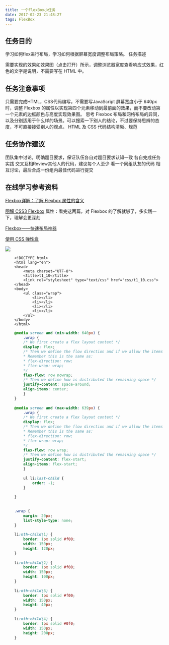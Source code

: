 ```yaml
---
title: 一个FlexBox小任务
date: 2017-02-23 21:48:27
tags: FlexBox
---
```


## 任务目的 ##

学习如何flex进行布局，学习如何根据屏幕宽度调整布局策略。
任务描述

需要实现的效果如效果图（点击打开）所示，调整浏览器宽度查看响应式效果，红色的文字是说明，不需要写在 HTML 中。

<!-- more -->

## 任务注意事项 ##

只需要完成HTML，CSS代码编写，不需要写JavaScript
屏幕宽度小于 640px 时，调整 Flexbox 的属性以实现第四个元素移动到最前面的效果，而不要改动第一个元素的边框颜色与高度实现效果图。
思考 Flexbox 布局和网格布局的异同，以及分别适用于什么样的场景。可以搜索一下别人的结论，不过要保持思辨的态度，不可直接接受别人的观点。
HTML 及 CSS 代码结构清晰、规范

## 任务协作建议 ##

团队集中讨论，明确题目要求，保证队伍各自对题目要求认知一致
各自完成任务实践
交叉互相Review其他人的代码，建议每个人至少
看一个同组队友的代码
相互讨论，最后合成一份组内最佳代码进行提交

## 在线学习参考资料 ##

[Flexbox详解：了解 Flexbox 属性的含义](https://segmentfault.com/a/1190000002910324)

[图解 CSS3 Flexbox](https://web.tutorialonfree.com/tu-jie-css3-flexboxshu-xing/) 属性：看完这两篇，对 Flexbox 的了解就够了，多实践一下，理解会更深刻

[Flexbox——快速布局神器](http://www.w3cplus.com/css3/flexbox-basics.html)

[使用 CSS 弹性盒](https://developer.mozilla.org/zh-CN/docs/Web/CSS/CSS_Flexible_Box_Layout/Using_CSS_flexible_boxes)

![](http://7xrp04.com1.z0.glb.clouddn.com/task_1_10_1.png)

```htlm
	<!DOCTYPE html>
	<html lang="en">
	<head>
		<meta charset="UTF-8">
		<title>t1_10</title>
		<link rel="stylesheet" type="text/css" href="css/t1_10.css">
	</head>
	<body>
		<ul class="wrap">
			<li></li>
			<li></li>
			<li></li>
			<li></li>
		</ul>
	</body>
	</html>
```

```CSS
	@media screen and (min-width: 640px) {
		.wrap {
		/* We first create a flex layout context */
	    display: flex;
	    /* Then we define the flow direction and if we allow the items to wrap 
	    * Remember this is the same as:
	    * flex-direction: row;
	    * flex-wrap: wrap;
	    */
	    flex-flow: row nowrap;
	    /* Then we define how is distributed the remaining space */
	    justify-content: space-around;
	    align-items: center;
		}
	}
	
	@media screen and (max-width: 639px) {
		.wrap {
		/* We first create a flex layout context */
	    display: flex;
	    /* Then we define the flow direction and if we allow the items to wrap 
	    * Remember this is the same as:
	    * flex-direction: row;
	    * flex-wrap: wrap;
	    */
	    flex-flow: row wrap;
	    /* Then we define how is distributed the remaining space */
	    justify-content: flex-start;
	    align-items: flex-start;
		}
	
		ul li:last-child {
			order: -1;
		}
	
	}
	
	
	.wrap {
		margin: 20px;
		list-style-type: none;
	}
	
	li:nth-child(1) {
		border: 1px solid #f00;
		width: 150px;
		height: 120px;
	}
	
	li:nth-child(2) {
		border: 1px solid #f00;
		width: 150px;
		height: 100px;
	}
	
	li:nth-child(3) {
		border: 1px solid #f00;
		width: 150px;
		height: 40px;
	}
	
	li:nth-child(4) {
		border: 1px solid #0f0;
		width: 150px;
		height: 200px;
	}
```